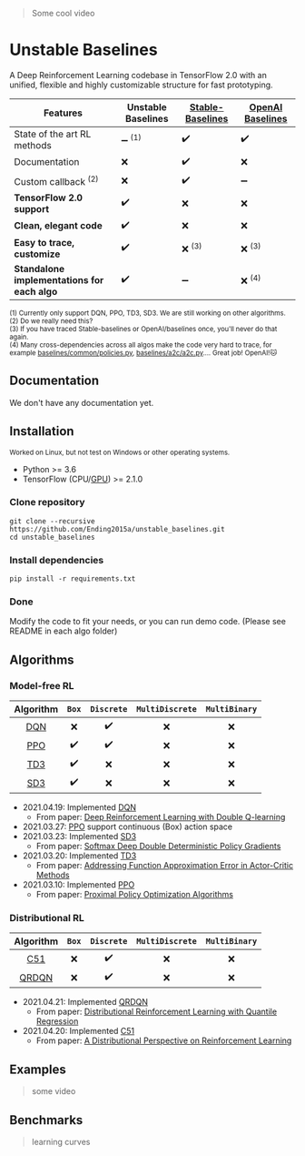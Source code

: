 > Some cool video

# Unstable Baselines

A Deep Reinforcement Learning codebase in TensorFlow 2.0 with an unified, flexible and highly customizable structure for fast prototyping.



| **Features**                   | Unstable Baselines                | [**Stable-Baselines**](https://github.com/hill-a/stable-baselines) | [**OpenAI Baselines**](https://github.com/openai/baselines) |
| ------------------------------ | --------------------------------- | ------------------- | ------------------ |
| State of the art RL methods    | :heavy_minus_sign: <sup>(1)</sup> | :heavy_check_mark:  | :heavy_check_mark: |
| Documentation                  | :x:                               | :heavy_check_mark:  | :x:                |
| Custom callback <sup>(2)</sup> | :x:                               | :heavy_check_mark:  | :heavy_minus_sign: |
| **TensorFlow 2.0 support**     | :heavy_check_mark:                | :x:                 | :x:                |
| **Clean, elegant code**        | :heavy_check_mark:                | :x:                 | :x:                |
| **Easy to trace, customize**   | :heavy_check_mark:                | :x: <sup>(3)</sup>  | :x: <sup>(3)</sup> |
| **Standalone implementations for each algo** | :heavy_check_mark:  | :heavy_minus_sign:  | :x: <sup>(4)</sup> |

<sup>(1) Currently only support DQN, PPO, TD3, SD3. We are still working on other algorithms.</sup><br>
<sup>(2) Do we really need this? </sup><br>
<sup>(3) If you have traced Stable-baselines or OpenAI/baselines once, you'll never do that again.</sup><br>
<sup>(4) Many cross-dependencies across all algos make the code very hard to trace, for example [baselines/common/policies.py](https://github.com/openai/baselines/blob/master/baselines/common/policies.py#L3), [baselines/a2c/a2c.py](https://github.com/openai/baselines/blob/master/baselines/a2c/a2c.py#L14).... Great job! OpenAI!:cat:</sup><br>


## Documentation
We don't have any documentation yet.

## Installation
<sup>Worked on Linux, but not test on Windows or other operating systems.</sup><br>
* Python >= 3.6
* TensorFlow (CPU/[GPU](https://www.tensorflow.org/install/source#gpu)) >= 2.1.0

### Clone repository

```
git clone --recursive https://github.com/Ending2015a/unstable_baselines.git
cd unstable_baselines
```

### Install dependencies
```
pip install -r requirements.txt
```

### Done

Modify the code to fit your needs, or you can run demo code. (Please see README in each algo folder)

## Algorithms

### Model-free RL


|           Algorithm           |        `Box`       |     `Discrete`     | `MultiDiscrete` | `MultiBinary` |
|:-----------------------------:|:------------------:|:------------------:|:---------------:|:-------------:|
| [DQN](unstable_baselines/dqn) | :x:                | :heavy_check_mark: | :x:             | :x:           |
| [PPO](unstable_baselines/ppo) | :heavy_check_mark: | :heavy_check_mark: | :x:             | :x:           |
| [TD3](unstable_baselines/td3) | :heavy_check_mark: | :x:                | :x:             | :x:           |
| [SD3](unstable_baselines/sd3) | :heavy_check_mark: | :x:                | :x:             | :x:           |

* 2021.04.19: Implemented [DQN](unstable_baselines/dqn)
  * From paper: [Deep Reinforcement Learning with Double Q-learning](https://arxiv.org/abs/1509.06461)
* 2021.03.27: [PPO](unstable_baselines/ppo) support continuous (Box) action space
* 2021.03.23: Implemented [SD3](unstable_baselines/sd3)
  * From paper: [Softmax Deep Double Deterministic Policy Gradients](https://arxiv.org/abs/2010.09177)
* 2021.03.20: Implemented [TD3](unstable_baselines/td3)
  * From paper: [Addressing Function Approximation Error in Actor-Critic Methods](https://arxiv.org/abs/1802.09477)
* 2021.03.10: Implemented [PPO](unstable_baselines/ppo)
  * From paper: [Proximal Policy Optimization Algorithms](https://arxiv.org/abs/1707.06347)


### Distributional RL

|              Algorithm              | `Box` |     `Discrete`     | `MultiDiscrete` | `MultiBinary` |
|:-----------------------------------:|:-----:|:------------------:|:---------------:|:-------------:|
| [C51](unstable_baselines/d/c51)     |  :x:  | :heavy_check_mark: |       :x:       |      :x:      |
| [QRDQN](unstable_baselines/d/qrdqn) |  :x:  | :heavy_check_mark: |       :x:       |      :x:      |

* 2021.04.21: Implemented [QRDQN](unstable_baselines/d/qrdqn)
  * From paper: [Distributional Reinforcement Learning with Quantile Regression](https://arxiv.org/abs/1710.10044)
* 2021.04.20: Implemented [C51](unstable_baselines/d/c51)
  * From paper: [A Distributional Perspective on Reinforcement Learning](https://arxiv.org/abs/1707.06887)

<!---
### Hierarchical RL

| Algorithm | `Box`              | `Discrete`         | `MultiDiscrete`    | `MultiBinary`      |
|:-----------:|:--------------------:|:--------------------:|:--------------------:|:--------------------:|


### Other RL

| Algorithm | `Box`              | `Discrete`         | `MultiDiscrete`    | `MultiBinary`      |
|:-----------:|:--------------------:|:--------------------:|:--------------------:|:--------------------:|

--->
## Examples

> some video

## Benchmarks

> learning curves
